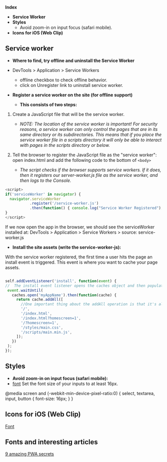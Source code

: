 **Index**
  * **Service Worker**
  * **Styles**
      * Avoid zoom-in on input focus (safari mobile).
  * **Icons for iOS (Web Clip)**



**Service worker**
--
*  **Where to find, try offline and uninstall the Service Worker**
  * DevTools > Application > Service Workers
    * offline checkbox to check offline behavior.
    * click on Unregister link to uninstall service worker.


* **Register a service worker on the site (for offline support)**

   * **This consists of two steps:**


1. Create a JavaScript file that will be the service worker.
    * *NOTE: The location of the service worker is important! For security reasons, a service worker can only control the pages that are in its same directory or its subdirectories. This means that if you place the service worker file in a scripts directory it will only be able to interact with pages in the scripts directory or below.*


2. Tell the browser to register the JavaScript file as the "service worker": open index.html and add the following code to the bottom of `<body>`
      * *The script checks if the browser supports service workers. If it does, then it registers our server-worker.js file as the service worker, and then logs to the Console.*

```javascript
<script>
if('serviceWorker' in navigator) {
  navigator.serviceWorker
           .register('/service-worker.js')
           .then(function() { console.log("Service Worker Registered"); });
}
</script>
```

If we now open the app in the browser, we should see the serviceWorker installed at:
 DevTools > Application > Service Workers > source: service-worker.js

* **Install the site assets (write the service-worker-js):**

With the service worker registered, the first time a user hits the page an install event is triggered. This event is where you want to cache your page assets.

```javascript

self.addEventListener('install', function(event) {
//  The install event listener opens the caches object and then populates it with the list of resources that we want to cache
 event.waitUntil(
   caches.open('myAppName').then(function(cache) {
     return cache.addAll([
       //One important thing about the addAll operation is that it's all or nothing. If one of the files is not present or fails to be fetched, the entire addAll operation fails. A good application will handle this scenario.
       '/',
       '/index.html',
       '/index.html?homescreen=1',
       '/?homescreen=1',
       '/styles/main.css',
       '/scripts/main.min.js',
     ]);
   })
 );
});
```















**Styles**
--
* **Avoid zoom-in on input focus (safari mobile):**
* [font](https://stackoverflow.com/questions/2989263/disable-auto-zoom-in-input-text-tag-safari-on-iphone) Set the font size of your inputs to at least 16px.

@media screen and (-webkit-min-device-pixel-ratio:0) {
  select,
  textarea,
  input, button {
    font-size: 16px;
  }
}


**Icons for iOS (Web Clip)**
--
[Font](https://developer.apple.com/library/archive/documentation/AppleApplications/Reference/SafariWebContent/ConfiguringWebApplications/ConfiguringWebApplications.html)









**Fonts and interesting articles**
--
[9 amazing PWA secrets](https://www.creativebloq.com/features/9-amazing-pwa-secrets)
